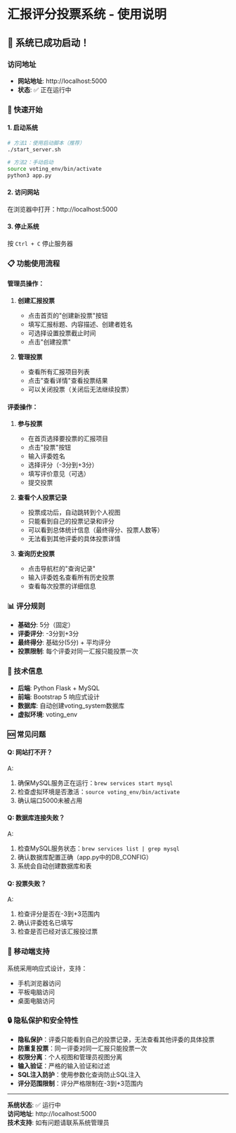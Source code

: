 # 汇报评分投票系统 - 使用说明

## 🎯 系统已成功启动！

### 访问地址
- **网站地址**: http://localhost:5000
- **状态**: ✅ 正在运行中

### 🚀 快速开始

#### 1. 启动系统
```bash
# 方法1：使用启动脚本（推荐）
./start_server.sh

# 方法2：手动启动
source voting_env/bin/activate
python3 app.py
```

#### 2. 访问网站
在浏览器中打开：http://localhost:5000

#### 3. 停止系统
按 `Ctrl + C` 停止服务器

### 📋 功能使用流程

#### 管理员操作：
1. **创建汇报投票**
   - 点击首页的"创建新投票"按钮
   - 填写汇报标题、内容描述、创建者姓名
   - 可选择设置投票截止时间
   - 点击"创建投票"

2. **管理投票**
   - 查看所有汇报项目列表
   - 点击"查看详情"查看投票结果
   - 可以关闭投票（关闭后无法继续投票）

#### 评委操作：
1. **参与投票**
   - 在首页选择要投票的汇报项目
   - 点击"投票"按钮
   - 输入评委姓名
   - 选择评分（-3分到+3分）
   - 填写评价意见（可选）
   - 提交投票

2. **查看个人投票记录**
   - 投票成功后，自动跳转到个人视图
   - 只能看到自己的投票记录和评分
   - 可以看到总体统计信息（最终得分、投票人数等）
   - 无法看到其他评委的具体投票详情

3. **查询历史投票**
   - 点击导航栏的"查询记录"
   - 输入评委姓名查看所有历史投票
   - 查看每次投票的详细信息

### 📊 评分规则

- **基础分**: 5分（固定）
- **评委评分**: -3分到+3分
- **最终得分**: 基础分(5分) + 平均评分
- **投票限制**: 每个评委对同一汇报只能投票一次

### 🔧 技术信息

- **后端**: Python Flask + MySQL
- **前端**: Bootstrap 5 响应式设计
- **数据库**: 自动创建voting_system数据库
- **虚拟环境**: voting_env

### 🆘 常见问题

#### Q: 网站打不开？
A: 
1. 确保MySQL服务正在运行：`brew services start mysql`
2. 检查虚拟环境是否激活：`source voting_env/bin/activate`
3. 确认端口5000未被占用

#### Q: 数据库连接失败？
A: 
1. 检查MySQL服务状态：`brew services list | grep mysql`
2. 确认数据库配置正确（app.py中的DB_CONFIG）
3. 系统会自动创建数据库和表

#### Q: 投票失败？
A: 
1. 检查评分是否在-3到+3范围内
2. 确认评委姓名已填写
3. 检查是否已经对该汇报投过票

### 📱 移动端支持

系统采用响应式设计，支持：
- 手机浏览器访问
- 平板电脑访问
- 桌面电脑访问

### 🔒 隐私保护和安全特性

- **隐私保护**：评委只能看到自己的投票记录，无法查看其他评委的具体投票
- **防重复投票**：同一评委对同一汇报只能投票一次
- **权限分离**：个人视图和管理员视图分离
- **输入验证**：严格的输入验证和过滤
- **SQL注入防护**：使用参数化查询防止SQL注入
- **评分范围限制**：评分严格限制在-3到+3范围内

---

**系统状态**: ✅ 运行中  
**访问地址**: http://localhost:5000  
**技术支持**: 如有问题请联系系统管理员
